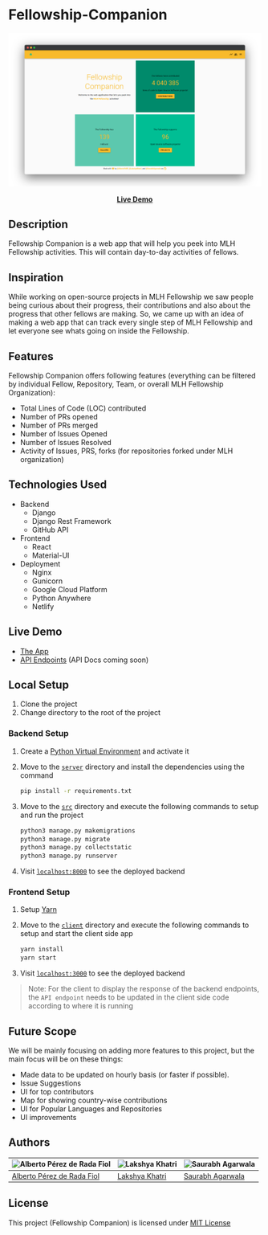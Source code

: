 # Fellowship-Companion

![Landing Screen](assets/landing_screen.png)

<p align="center">
 <a href="https://fellowship-companion.netlify.app/"><b>Live Demo</b></a>
</p>

## Description

Fellowship Companion is a web app that will help you peek into MLH Fellowship activities. This will contain day-to-day activities of fellows.

## Inspiration

While working on open-source projects in MLH Fellowship we saw people being curious about their progress, their contributions and also about the progress that other fellows are making. So, we came up with an idea of making a web app that can track every single step of MLH Fellowship and let everyone see whats going on inside the Fellowship.

## Features

Fellowship Companion offers following features (everything can be filtered by individual Fellow, Repository, Team, or overall MLH Fellowship Organization):

- Total Lines of Code (LOC) contributed
- Number of PRs opened
- Number of PRs merged
- Number of Issues Opened
- Number of Issues Resolved
- Activity of Issues, PRS, forks (for repositories forked under MLH organization)

## Technologies Used

- Backend
  - Django
  - Django Rest Framework
  - GitHub API
- Frontend
  - React
  - Material-UI
- Deployment
  - Nginx
  - Gunicorn
  - Google Cloud Platform
  - Python Anywhere
  - Netlify

## Live Demo

- [The App](https://fellowship-companion.netlify.app/)
- [API Endpoints](https://agsaurabh.pythonanywhere.com/api/v1/overview/) (API Docs coming soon) <!-- @TODO: Add the Docs -->

## Local Setup

1. Clone the project
2. Change directory to the root of the project

### Backend Setup

1. Create a [Python Virtual Environment](https://www.geeksforgeeks.org/python-virtual-environment/#:~:text=A%20virtual%20environment%20is%20a,of%20the%20Python%20developers%20use.) and activate it

2. Move to the [`server`](server) directory and install the dependencies using the command

   ```bash
   pip install -r requirements.txt
   ```

3. Move to the [`src`](server/src) directory and execute the following commands to setup and run the project

   ```bash
   python3 manage.py makemigrations
   python3 manage.py migrate
   python3 manage.py collectstatic
   python3 manage.py runserver
   ```

4. Visit [`localhost:8000`](http://localhost:8000) to see the deployed backend

### Frontend Setup

1. Setup [Yarn](https://yarnpkg.com/)

2. Move to the [`client`](client) directory and execute the following commands to setup and start the client side app

   ```bash
   yarn install
   yarn start
   ```

3. Visit [`localhost:3000`](http://localhost:3000) to see the deployed backend

> Note: For the client to display the response of the backend endpoints, the `API endpoint` needs to be updated in the client side code according to where it is running

## Future Scope

We will be mainly focusing on adding more features to this project, but the main focus will be on these things:

- Made data to be updated on hourly basis (or faster if possible).
- Issue Suggestions
- UI for top contributors
- Map for showing country-wise contributions
- UI for Popular Languages and Repositories
- UI improvements

## Authors

| <img src="https://github.com/AlbertoPdRF.png" alt="Alberto Pérez de Rada Fiol" width="100" height="100" /> | <img src="https://github.com/LakshyaKhatri.png" alt="Lakshya Khatri" width="100" height="100" /> | <img src="https://github.com/SaurabhAgarwala.png" alt="Saurabh Agarwala" width="100" height="100" /> |
| ---------------------------------------------------------------------------------------------------------- | ------------------------------------------------------------------------------------------------ | ---------------------------------------------------------------------------------------------------- |
| [Alberto Pérez de Rada Fiol](https://github.com/AlbertoPdRF)                                               | [Lakshya Khatri ](https://github.com/LakshyaKhatri)                                              | [Saurabh Agarwala](https://github.com/SaurabhAgarwala)                                               |

## License

This project (Fellowship Companion) is licensed under [MIT License](LICENSE)

